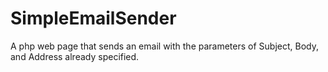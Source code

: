 # SimpleEmailSender
A php web page that sends an email with the parameters of Subject, Body, and Address already specified.
